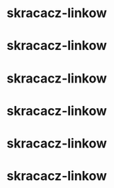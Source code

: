 # skracacz-linkow
# skracacz-linkow
# skracacz-linkow
# skracacz-linkow
# skracacz-linkow
# skracacz-linkow
